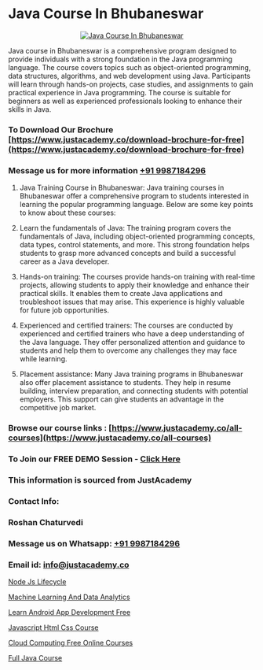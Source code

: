 # Java Course In Bhubaneswar

<p align="center">
  <a href="https://justacademy.co/course-detail/core-java-training">
    <img src="https://justacademy.co/storage2/course_image/1677245426_course_image.webp" alt="Java Course In Bhubaneswar">
  </a>
</p>


Java course in Bhubaneswar is a comprehensive program designed to provide individuals with a strong foundation in the Java programming language. The course covers topics such as object-oriented programming, data structures, algorithms, and web development using Java. Participants will learn through hands-on projects, case studies, and assignments to gain practical experience in Java programming. The course is suitable for beginners as well as experienced professionals looking to enhance their skills in Java.
### To Download Our Brochure [https://www.justacademy.co/download-brochure-for-free](https://www.justacademy.co/download-brochure-for-free)
### Message us for more information [+91 9987184296](https://api.whatsapp.com/send?phone=919987184296)
1) Java Training Course in Bhubaneswar:
Java training courses in Bhubaneswar offer a comprehensive program to students interested in learning the popular programming language. Below are some key points to know about these courses:

2) Learn the fundamentals of Java:
The training program covers the fundamentals of Java, including object-oriented programming concepts, data types, control statements, and more. This strong foundation helps students to grasp more advanced concepts and build a successful career as a Java developer.

3) Hands-on training:
The courses provide hands-on training with real-time projects, allowing students to apply their knowledge and enhance their practical skills. It enables them to create Java applications and troubleshoot issues that may arise. This experience is highly valuable for future job opportunities.

4) Experienced and certified trainers:
The courses are conducted by experienced and certified trainers who have a deep understanding of the Java language. They offer personalized attention and guidance to students and help them to overcome any challenges they may face while learning.

5) Placement assistance:
Many Java training programs in Bhubaneswar also offer placement assistance to students. They help in resume building, interview preparation, and connecting students with potential employers. This support can give students an advantage in the competitive job market.

### Browse our course links : [https://www.justacademy.co/all-courses](https://www.justacademy.co/all-courses) 
### To Join our FREE DEMO Session - [Click Here](https://www.justacademy.co/register-for-course-demo)


### This information is sourced from JustAcademy
### Contact Info:
### Roshan Chaturvedi
### Message us on Whatsapp: [+91 9987184296](https://api.whatsapp.com/send?phone=919987184296)
### Email id: [info@justacademy.co](mailto:info@justacademy.co)
                
[Node Js Lifecycle](https://www.linkedin.com/pulse/node-js-lifecycle-justacademy-chandigarh-1bfjc?trackingId=qr6PTmLE7iXUvyJxkonNQw%3D%3D&lipi=urn%3Ali%3Apage%3Ad_flagship3_company_admin%3BKQmokhDTSBO4c3m1OKbvVA%3D%3D)

[Machine Learning And Data Analytics](https://www.linkedin.com/pulse/machine-learning-data-analytics-justacademy-portland-9qilf?trackingId=iMaFI%2BSKy%2Bum7AYh8ecc1w%3D%3D&lipi=urn%3Ali%3Apage%3Ad_flagship3_company_admin%3Bis%2Ftn4MqQ4e8qp62a5t3uQ%3D%3D)

[Learn Android App Development Free](https://medium.com/@mistersumit961/learn-android-app-development-free-4c4d73c76e92)

[Javascript Html Css Course](https://medium.com/@kumarishimmi99/javascript-html-css-course-69da5da8bc5e)

[Cloud Computing Free Online Courses](https://justacademyin.github.io/justacademy/cloud-computing-free-online-courses)

[Full Java Course](https://justacademyin.github.io/Articles/Full-Java-Course)

